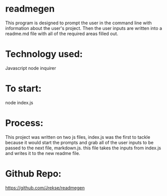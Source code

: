 # readmegen
This program is designed to prompt the user in the command line with information about the user's project. Then the user inputs are written into a readme.md file with all of the required areas filled out.

# Technology used:
Javascript
node
inquirer

# To start:
node index.js

# Process:
This project was written on two js files, index.js was the first to tackle because it would start the prompts and grab all of the user inputs to be passed to the next file, markdown.js. this file takes the inputs from index.js and writes it to the new readme file.

# Github Repo:
https://github.com/Jrekse/readmegen